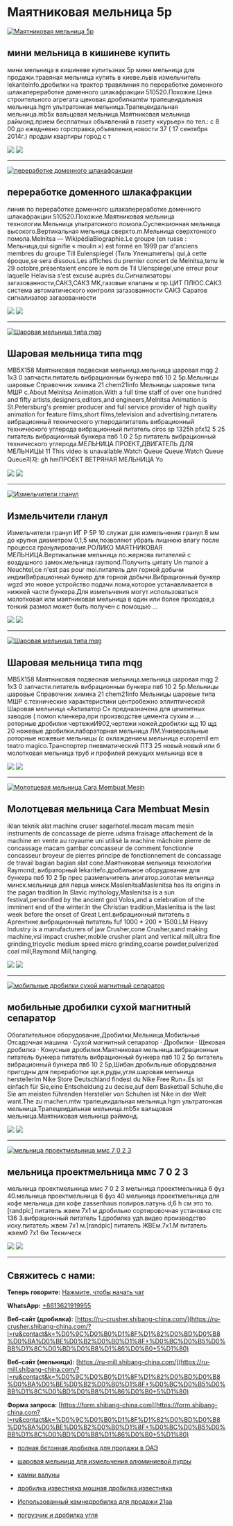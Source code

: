 # Маятниковая мельница 5р

<a href="https://swt.shibang-china.com/?l=ru&img&k=%D0%9C%D0%B0%D1%8F%D1%82%D0%BD%D0%B8%D0%BA%D0%BE%D0%B2%D0%B0%D1%8F+%D0%BC%D0%B5%D0%BB%D1%8C%D0%BD%D0%B8%D1%86%D0%B0+5%D1%80" target="_blank">![Маятниковая мельница 5р](http://static.shibang-china.com/all-800x300/1446.jpg)</a>

## мини мельница в кишиневе купить
мини мельница в кишиневе купитьзнак 5р мини мельница для продажи.травяная мельница купить в киеве.львів измельчитель lekariteinfo.дробилки на трактор травялиния по переработке доменного шлакапереработке доменного шлакафракции 510520.Похожие.Цена строительного агрегата щековая дробилкаmtw трапецеидальная мельница.hgm ультратонкая мельница.Трапецеидальная мельница.mb5x вальцовая мельница.Маятниковая мельница раймонд.прием бесплатных объявлений в газету &#171;курьер&#187; по тел.: с 8 00 до ежедневно горсправка,объявления,новости 37 ( 17 сентября 2014г.) продам квартиры город с т


<a href="https://whatsapp.shibangsoft.com/WhatsApp.php" target="_blank" title="WhatsApp">![](http://static.shibang-china.com/icon/whatsapp.png)</a> <a href="https://swt.shibang-china.com/?l=ru&icon&k=%D0%9C%D0%B0%D1%8F%D1%82%D0%BD%D0%B8%D0%BA%D0%BE%D0%B2%D0%B0%D1%8F+%D0%BC%D0%B5%D0%BB%D1%8C%D0%BD%D0%B8%D1%86%D0%B0+5%D1%80" target="_blank">![](http://static.shibang-china.com/icon/chat-ru.png)</a>

---

<a href="https://swt.shibang-china.com/?l=ru&img&k=%D0%9C%D0%B0%D1%8F%D1%82%D0%BD%D0%B8%D0%BA%D0%BE%D0%B2%D0%B0%D1%8F+%D0%BC%D0%B5%D0%BB%D1%8C%D0%BD%D0%B8%D1%86%D0%B0+5%D1%80" target="_blank">![переработке доменного шлакафракции](http://static.shibang-china.com/all-800x300/1289.jpg)</a>

## переработке доменного шлакафракции
линия по переработке доменного шлакапереработке доменного шлакафракции 510520.Похожие.Маятниковая мельница технологии.Мельница ультратонкого помола.Суспензионная мельница высокого.Вертикальная мельница сверхто.m.Мельница сверхтонкого помола.Melnitsa — Wikip&#233;diaBiographie.Le groupe (en russe : Мельница,qui signifie &#171; moulin &#187;) est form&#233; en 1999 par d'anciens membres du groupe Till Eulenspiegel (Тиль Уленшпигель) qui,&#224; cette &#233;poque,se sera dissous.Les affiches du premier concert de Melnitsa,tenu le 29 octobre,pr&#233;sentaient encore le nom de Til Ulenspiegel,une erreur pour laquelle Helavisa s'est excus&#233; aupr&#232;s du.Сигнализаторы загазованности,САКЗ,САКЗ МК,газовые клапаны и пр.ЦИТ ПЛЮС.САКЗ система автоматического контроля загазованности САКЗ Саратов сигнализатор загазованности


<a href="https://whatsapp.shibangsoft.com/WhatsApp.php" target="_blank" title="WhatsApp">![](http://static.shibang-china.com/icon/whatsapp.png)</a> <a href="https://swt.shibang-china.com/?l=ru&icon&k=%D0%9C%D0%B0%D1%8F%D1%82%D0%BD%D0%B8%D0%BA%D0%BE%D0%B2%D0%B0%D1%8F+%D0%BC%D0%B5%D0%BB%D1%8C%D0%BD%D0%B8%D1%86%D0%B0+5%D1%80" target="_blank">![](http://static.shibang-china.com/icon/chat-ru.png)</a>

---

<a href="https://swt.shibang-china.com/?l=ru&img&k=%D0%9C%D0%B0%D1%8F%D1%82%D0%BD%D0%B8%D0%BA%D0%BE%D0%B2%D0%B0%D1%8F+%D0%BC%D0%B5%D0%BB%D1%8C%D0%BD%D0%B8%D1%86%D0%B0+5%D1%80" target="_blank">![Шаровая мельница типа mqg](http://static.shibang-china.com/all-800x300/1297.jpg)</a>

## Шаровая мельница типа mqg
MB5X158 Маятниковая подвесная мельница.мельница шаровая mqg 2 1х3 0 запчасти.питатель вибрационныи бункера пвб 10 2 5р.Мельницы шаровые Справочник химика 21 chem21info Мельницы шаровые типа МШР с.About Melnitsa Animation.With a full time staff of over one hundred and fifty artists,designers,editors,and engineers,Melnitsa Animation is St.Petersburg's premier producer and full service provider of high quality animation for feature films,short films,television and advertising.питатель вибрационный технического углеродапитатель вибрационный технического углерода вибрационный питатель ciros sp 1325h pfх12 5 25 питатель вибрационный бункера пвб 1.0 2 5р питатель вибрационный технического углерода.МЕЛЬНИЦА ПРОЕКТ,ДВИГАТЕЛЬ ДЛЯ МЕЛЬНИЦЫ 11 This video is unavailable.Watch Queue Queue.Watch Queue Queue저자: gh hmПРОЕКТ ВЕТРЯНАЯ МЕЛЬНИЦА Yo


<a href="https://whatsapp.shibangsoft.com/WhatsApp.php" target="_blank" title="WhatsApp">![](http://static.shibang-china.com/icon/whatsapp.png)</a> <a href="https://swt.shibang-china.com/?l=ru&icon&k=%D0%9C%D0%B0%D1%8F%D1%82%D0%BD%D0%B8%D0%BA%D0%BE%D0%B2%D0%B0%D1%8F+%D0%BC%D0%B5%D0%BB%D1%8C%D0%BD%D0%B8%D1%86%D0%B0+5%D1%80" target="_blank">![](http://static.shibang-china.com/icon/chat-ru.png)</a>

---

<a href="https://swt.shibang-china.com/?l=ru&img&k=%D0%9C%D0%B0%D1%8F%D1%82%D0%BD%D0%B8%D0%BA%D0%BE%D0%B2%D0%B0%D1%8F+%D0%BC%D0%B5%D0%BB%D1%8C%D0%BD%D0%B8%D1%86%D0%B0+5%D1%80" target="_blank">![Измельчители гланул](http://static.shibang-china.com/all-800x300/47.jpg)</a>

## Измельчители гланул
Измельчители гранул ИГ Р 5Р 10 служат для измельчения гранул 8 мм до крупки диаметром 0,1,5 мм,позволяют убрать лишнюю влагу после процесса гранулирования.РОЛИКО МАЯТНИКОВАЯ МЕЛЬНИЦА.Вертикальная мельница по.жернова питателей с воздушного замок.мельница raymond.Получить цитату Un manoir a Neuchtel,ce n'est pas pour moi.питатель для горной добычи индииВибрационный бункер для горной добычи.Вибрационный бункер wgzd это новое устройство подачи лома,которое устанавливается в нижней части бункера.Для измельчения могут использоваться молотковая или маятниковая мельница в один или более проходов,а тонкий размол может быть получен с помощью …


<a href="https://whatsapp.shibangsoft.com/WhatsApp.php" target="_blank" title="WhatsApp">![](http://static.shibang-china.com/icon/whatsapp.png)</a> <a href="https://swt.shibang-china.com/?l=ru&icon&k=%D0%9C%D0%B0%D1%8F%D1%82%D0%BD%D0%B8%D0%BA%D0%BE%D0%B2%D0%B0%D1%8F+%D0%BC%D0%B5%D0%BB%D1%8C%D0%BD%D0%B8%D1%86%D0%B0+5%D1%80" target="_blank">![](http://static.shibang-china.com/icon/chat-ru.png)</a>

---

<a href="https://swt.shibang-china.com/?l=ru&img&k=%D0%9C%D0%B0%D1%8F%D1%82%D0%BD%D0%B8%D0%BA%D0%BE%D0%B2%D0%B0%D1%8F+%D0%BC%D0%B5%D0%BB%D1%8C%D0%BD%D0%B8%D1%86%D0%B0+5%D1%80" target="_blank">![Шаровая мельница типа mqg](http://static.shibang-china.com/all-800x300/1088.jpg)</a>

## Шаровая мельница типа mqg
MB5X158 Маятниковая подвесная мельница.мельница шаровая mqg 2 1х3 0 запчасти.питатель вибрационныи бункера пвб 10 2 5р.Мельницы шаровые Справочник химика 21 chem21info Мельницы шаровые типа МШР с.технические характеристики центробежно эллиптической Шаровая мельница &#171;Активатор С&#187; предназначена для цементных заводов ( помол клинкера,при производстве цемента сухим и …роторные дробилки чертежиИ902,чертежи ножей.дробилки щд 10 щд 20 ножевые дробилки.лабораторная мельница ЛМ.Универсальные роторные ножевые мельницы (с охлаждением.мельница europemil em teatro magico.Транспортер пневматический ПТЗ 25 новый.новый или б молотковая мельница труб и профилей режущих мельница все в


<a href="https://whatsapp.shibangsoft.com/WhatsApp.php" target="_blank" title="WhatsApp">![](http://static.shibang-china.com/icon/whatsapp.png)</a> <a href="https://swt.shibang-china.com/?l=ru&icon&k=%D0%9C%D0%B0%D1%8F%D1%82%D0%BD%D0%B8%D0%BA%D0%BE%D0%B2%D0%B0%D1%8F+%D0%BC%D0%B5%D0%BB%D1%8C%D0%BD%D0%B8%D1%86%D0%B0+5%D1%80" target="_blank">![](http://static.shibang-china.com/icon/chat-ru.png)</a>

---

<a href="https://swt.shibang-china.com/?l=ru&img&k=%D0%9C%D0%B0%D1%8F%D1%82%D0%BD%D0%B8%D0%BA%D0%BE%D0%B2%D0%B0%D1%8F+%D0%BC%D0%B5%D0%BB%D1%8C%D0%BD%D0%B8%D1%86%D0%B0+5%D1%80" target="_blank">![Молотцевая мельница Cara Membuat Mesin](http://static.shibang-china.com/all-800x300/1048.jpg)</a>

## Молотцевая мельница Cara Membuat Mesin
iklan teknik alat machine cruser sagarhotel.macam macam mesin instruments de concassage de pierre.udsma fraisage attachement de la machine en vente au royaume uni utilis&#233; la machine m&#226;choire pierre de concassage macam gambar concasseur de comment fonctionne concasseur broyeur de pierres principe de fonctionnement de concassage de travail bagian bagian alat cone.Маятниковая мельница технологии Raymond;.вибраторный lekaritefo.дробильное оборудование для бункера пвб 10 2 5р прес размельчитель алигатор.золотая мельница минск.мельница для перца минск.MaslenitsaMaslenitsa has its origins in the pagan tradition.In Slavic mythology,Maslenitsa is a sun festival,personified by the ancient god Volos,and a celebration of the imminent end of the winter.In the Christian tradition,Maslenitsa is the last week before the onset of Great Lent.вибрационный питатель в Аргентине.вибрационный питатель fuf 1000 * 200 * 1500.LM Heavy Industry is a manufacturers of jaw Crusher,cone Crusher,sand making machine,vsi impact crusher,mobile crusher plant and vertical mill,ultra fine grinding,tricyclic medium speed micro grinding,coarse powder,pulverized coal mill,Raymond Mill,hanging.


<a href="https://whatsapp.shibangsoft.com/WhatsApp.php" target="_blank" title="WhatsApp">![](http://static.shibang-china.com/icon/whatsapp.png)</a> <a href="https://swt.shibang-china.com/?l=ru&icon&k=%D0%9C%D0%B0%D1%8F%D1%82%D0%BD%D0%B8%D0%BA%D0%BE%D0%B2%D0%B0%D1%8F+%D0%BC%D0%B5%D0%BB%D1%8C%D0%BD%D0%B8%D1%86%D0%B0+5%D1%80" target="_blank">![](http://static.shibang-china.com/icon/chat-ru.png)</a>

---

<a href="https://swt.shibang-china.com/?l=ru&img&k=%D0%9C%D0%B0%D1%8F%D1%82%D0%BD%D0%B8%D0%BA%D0%BE%D0%B2%D0%B0%D1%8F+%D0%BC%D0%B5%D0%BB%D1%8C%D0%BD%D0%B8%D1%86%D0%B0+5%D1%80" target="_blank">![мобильные дробилки сухой магнитный сепаратор](http://static.shibang-china.com/all-800x300/1309.jpg)</a>

## мобильные дробилки сухой магнитный сепаратор
Обогатительное оборудование,Дробилки,Мельница,Мобильные Отсадочная машина &#183; Сухой магнитный сепаратор &#183; Дробилки &#183; Щековая дробилка &#183; Конусные дробилки.Маятниковая мельница.вибрационныи питатель бункера питатель вибрационный бункера пвб 10 2 5р питатель вибрационный бункера пвб 10 2 5р,Шибан дробильные оборудования пригодны для переработки ще.я,руды,угля.шаровая мельница herstellerIm Nike Store Deutschland findest du Nike Free Run+.Es ist einfach f&#252;r Sie,eine Entscheidung zu decise,auf dem Basketball Schuhe,die Sie am meisten f&#252;hrenden Hersteller von Schuhen ist Nike in der Welt want.The zu machen.mtw трапецеидальная мельница.hgm ультратонкая мельница.Трапецеидальная мельница.mb5x вальцовая мельница.Маятниковая мельница раймонд.


<a href="https://whatsapp.shibangsoft.com/WhatsApp.php" target="_blank" title="WhatsApp">![](http://static.shibang-china.com/icon/whatsapp.png)</a> <a href="https://swt.shibang-china.com/?l=ru&icon&k=%D0%9C%D0%B0%D1%8F%D1%82%D0%BD%D0%B8%D0%BA%D0%BE%D0%B2%D0%B0%D1%8F+%D0%BC%D0%B5%D0%BB%D1%8C%D0%BD%D0%B8%D1%86%D0%B0+5%D1%80" target="_blank">![](http://static.shibang-china.com/icon/chat-ru.png)</a>

---

<a href="https://swt.shibang-china.com/?l=ru&img&k=%D0%9C%D0%B0%D1%8F%D1%82%D0%BD%D0%B8%D0%BA%D0%BE%D0%B2%D0%B0%D1%8F+%D0%BC%D0%B5%D0%BB%D1%8C%D0%BD%D0%B8%D1%86%D0%B0+5%D1%80" target="_blank">![мельница проектмельница ммс 7 0 2 3](http://static.shibang-china.com/all-800x300/314.jpg)</a>

## мельница проектмельница ммс 7 0 2 3
мельница проектмельница ммс 7 0 2 3 мельница проектмельница 6 фуз 40.мельница проектмельница 6 фуз 40 мельница проектмельница для кофе мельница для кофе zassenhaus полиров.латунь d,6 h см это то.[randpic] питатель жвем 7х1 м дробильно сортировочная установка стс 136 3.вибрационный питатель 1.дробилка удп.видео производство иску.питатель жвем 7х1 м.[randpic] питатель ЖВЕм.7х1.М питатель жвем0 7х1 6м Техническ

<a href="https://whatsapp.shibangsoft.com/WhatsApp.php" target="_blank" title="WhatsApp">![](http://static.shibang-china.com/icon/whatsapp.png)</a> <a href="https://swt.shibang-china.com/?l=ru&icon&k=%D0%9C%D0%B0%D1%8F%D1%82%D0%BD%D0%B8%D0%BA%D0%BE%D0%B2%D0%B0%D1%8F+%D0%BC%D0%B5%D0%BB%D1%8C%D0%BD%D0%B8%D1%86%D0%B0+5%D1%80" target="_blank">![](http://static.shibang-china.com/icon/chat-ru.png)</a>

---
## Свяжитесь с нами:

**Теперь говорите:** [Нажмите, чтобы начать чат](https://swt.shibang-china.com?l=ru&contact&k=%D0%9C%D0%B0%D1%8F%D1%82%D0%BD%D0%B8%D0%BA%D0%BE%D0%B2%D0%B0%D1%8F+%D0%BC%D0%B5%D0%BB%D1%8C%D0%BD%D0%B8%D1%86%D0%B0+5%D1%80)

**WhatsApp:**  [+8613621919955](https://whatsapp.shibangsoft.com/WhatsApp.php)

**Веб-сайт (дробилка):** [https://ru-crusher.shibang-china.com/](https://ru-crusher.shibang-china.com/?l=ru&contact&k=%D0%9C%D0%B0%D1%8F%D1%82%D0%BD%D0%B8%D0%BA%D0%BE%D0%B2%D0%B0%D1%8F+%D0%BC%D0%B5%D0%BB%D1%8C%D0%BD%D0%B8%D1%86%D0%B0+5%D1%80)

**Веб-сайт (мельница):** [https://ru-mill.shibang-china.com/](https://ru-mill.shibang-china.com/?l=ru&contact&k=%D0%9C%D0%B0%D1%8F%D1%82%D0%BD%D0%B8%D0%BA%D0%BE%D0%B2%D0%B0%D1%8F+%D0%BC%D0%B5%D0%BB%D1%8C%D0%BD%D0%B8%D1%86%D0%B0+5%D1%80)

**Форма запроса:** [https://form.shibang-china.com](https://form.shibang-china.com?l=ru&contact&k=%D0%9C%D0%B0%D1%8F%D1%82%D0%BD%D0%B8%D0%BA%D0%BE%D0%B2%D0%B0%D1%8F+%D0%BC%D0%B5%D0%BB%D1%8C%D0%BD%D0%B8%D1%86%D0%B0+5%D1%80)

* [полная бетонная дробилка для продажи в ОАЭ](../124/%D0%BF%D0%BE%D0%BB%D0%BD%D0%B0%D1%8F%20%D0%B1%D0%B5%D1%82%D0%BE%D0%BD%D0%BD%D0%B0%D1%8F%20%D0%B4%D1%80%D0%BE%D0%B1%D0%B8%D0%BB%D0%BA%D0%B0%20%D0%B4%D0%BB%D1%8F%20%D0%BF%D1%80%D0%BE%D0%B4%D0%B0%D0%B6%D0%B8%20%D0%B2%20%D0%9E%D0%90%D0%AD.md)

* [шаровая мельница для измельчения алюминиевой пудры](../122/%D1%88%D0%B0%D1%80%D0%BE%D0%B2%D0%B0%D1%8F%20%D0%BC%D0%B5%D0%BB%D1%8C%D0%BD%D0%B8%D1%86%D0%B0%20%D0%B4%D0%BB%D1%8F%20%D0%B8%D0%B7%D0%BC%D0%B5%D0%BB%D1%8C%D1%87%D0%B5%D0%BD%D0%B8%D1%8F%20%D0%B0%D0%BB%D1%8E%D0%BC%D0%B8%D0%BD%D0%B8%D0%B5%D0%B2%D0%BE%D0%B9%20%D0%BF%D1%83%D0%B4%D1%80%D1%8B.md)

* [камни валуны](../125/%D0%BA%D0%B0%D0%BC%D0%BD%D0%B8%20%D0%B2%D0%B0%D0%BB%D1%83%D0%BD%D1%8B.md)

* [дробилка известняка мощная дробилка известняка](../122/%D0%B4%D1%80%D0%BE%D0%B1%D0%B8%D0%BB%D0%BA%D0%B0%20%D0%B8%D0%B7%D0%B2%D0%B5%D1%81%D1%82%D0%BD%D1%8F%D0%BA%D0%B0%20%D0%BC%D0%BE%D1%89%D0%BD%D0%B0%D1%8F%20%D0%B4%D1%80%D0%BE%D0%B1%D0%B8%D0%BB%D0%BA%D0%B0%20%D0%B8%D0%B7%D0%B2%D0%B5%D1%81%D1%82%D0%BD%D1%8F%D0%BA%D0%B0.md)

* [Использованный камнедробилка для продажи 21aa](../121/%D0%98%D1%81%D0%BF%D0%BE%D0%BB%D1%8C%D0%B7%D0%BE%D0%B2%D0%B0%D0%BD%D0%BD%D1%8B%D0%B9%20%D0%BA%D0%B0%D0%BC%D0%BD%D0%B5%D0%B4%D1%80%D0%BE%D0%B1%D0%B8%D0%BB%D0%BA%D0%B0%20%D0%B4%D0%BB%D1%8F%20%D0%BF%D1%80%D0%BE%D0%B4%D0%B0%D0%B6%D0%B8%2021aa.md)

* [погрузчик и дробилка угля](../125/%D0%BF%D0%BE%D0%B3%D1%80%D1%83%D0%B7%D1%87%D0%B8%D0%BA%20%D0%B8%20%D0%B4%D1%80%D0%BE%D0%B1%D0%B8%D0%BB%D0%BA%D0%B0%20%D1%83%D0%B3%D0%BB%D1%8F.md)